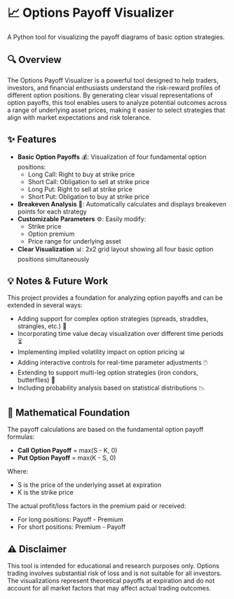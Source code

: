 # 📈 Options Payoff Visualizer

A Python tool for visualizing the payoff diagrams of basic option strategies.

## 🔍 Overview

The Options Payoff Visualizer is a powerful tool designed to help traders, investors, and financial enthusiasts understand the risk-reward profiles of different option positions. By generating clear visual representations of option payoffs, this tool enables users to analyze potential outcomes across a range of underlying asset prices, making it easier to select strategies that align with market expectations and risk tolerance.

## ✨ Features

- **Basic Option Payoffs** 💰: Visualization of four fundamental option positions:
  - Long Call: Right to buy at strike price
  - Short Call: Obligation to sell at strike price
  - Long Put: Right to sell at strike price
  - Short Put: Obligation to buy at strike price
- **Breakeven Analysis** 🎯: Automatically calculates and displays breakeven points for each strategy
- **Customizable Parameters** ⚙️: Easily modify:
  - Strike price
  - Option premium
  - Price range for underlying asset
- **Clear Visualization** 📊: 2x2 grid layout showing all four basic option positions simultaneously

## 💡 Notes & Future Work

This project provides a foundation for analyzing option payoffs and can be extended in several ways:

- Adding support for complex option strategies (spreads, straddles, strangles, etc.) 🧩
- Incorporating time value decay visualization over different time periods ⏳
- Implementing implied volatility impact on option pricing 📊
- Adding interactive controls for real-time parameter adjustments 🖱️
- Extending to support multi-leg option strategies (iron condors, butterflies) 🦋
- Including probability analysis based on statistical distributions 📉

## 🧮 Mathematical Foundation

The payoff calculations are based on the fundamental option payoff formulas:

- **Call Option Payoff** = max(S - K, 0)
- **Put Option Payoff** = max(K - S, 0)

Where:
- S is the price of the underlying asset at expiration
- K is the strike price

The actual profit/loss factors in the premium paid or received:
- For long positions: Payoff - Premium
- For short positions: Premium - Payoff

## ⚠️ Disclaimer

This tool is intended for educational and research purposes only. Options trading involves substantial risk of loss and is not suitable for all investors. The visualizations represent theoretical payoffs at expiration and do not account for all market factors that may affect actual trading outcomes.
